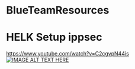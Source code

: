 # BlueTeamResources
# HELK Setup ippsec
 
https://www.youtube.com/watch?v=C2cgvpN44is
[![IMAGE ALT TEXT HERE](https://i.ytimg.com/vi/C2cgvpN44is/maxresdefault.jpg)](https://www.youtube.com/watch?v=C2cgvpN44is)
